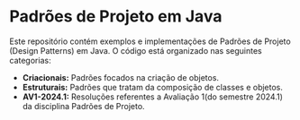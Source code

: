 # Padrões de Projeto em Java

Este repositório contém exemplos e implementações de Padrões de Projeto (Design Patterns) em Java. O código está organizado nas seguintes categorias:

- **Criacionais:** Padrões focados na criação de objetos.
- **Estruturais:** Padrões que tratam da composição de classes e objetos.
- **AV1-2024.1:** Resoluções referentes a Avaliação 1(do semestre 2024.1) da disciplina Padrões de Projeto.
